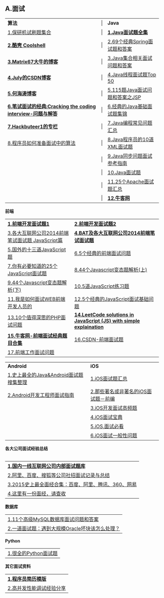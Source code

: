 <h2>A.面试</h2>


<table>
  <tr>
    <td><strong>算法</strong></td>
    <td>|</td>
    <td><strong>Java</strong></td>
  </tr>
  <tr>
    <td><a href="http://www.guolanzhe.com/?p=582#more-582">1.保研机试刷题集合</a></td>
    <td>|</td>
    <td><a href="http://blog.csdn.net/jackfrued/article/details/44921941"><strong>1.Java面试题全集</strong></a></td>
  </tr>
  <tr>
    <td><a href="http://coolshell.cn/"><strong>2.酷壳&nbsp;Coolshell</strong></a></td>
    <td>|</td>
    <td><a href="http://developer.51cto.com/art/201605/510561.htm?utm_source=tuicool&amp;utm_medium=referral">2.69个经典Spring面试题和答案</a></td>
  </tr>
  <tr>
    <td><a href="http://www.matrix67.com/blog/"><strong>3.Matrix67大牛的博客</strong></a></td>
    <td>|</td>
    <td><a href="http://codecloud.net/java-set-interviews-7716.html">3.Java集合相关面试问题和答案</a></td>
  </tr>
  <tr>
    <td><a href="http://blog.csdn.net/v_JULY_v"><strong>4.July的CSDN博客</strong></a></td>
    <td>|</td>
    <td><a href="http://www.importnew.com/12773.html">4.Java线程面试题Top 50</a></td>
  </tr>
  <tr>
    <td><a href="http://zhedahht.blog.163.com/"><strong>5.何海涛博客</strong></a></td>
    <td>|</td>
    <td><a href="http://www.zicheng.net/article/68.htm">5.115题Java面试问题和答案之JSP</a></td>
  </tr>
  <tr>
    <td><a href="http://www.hawstein.com/posts/ctci-solutions-contents.html"><strong>6.笔试面试的经典:Cracking the coding interview-问题与解答</strong></a></td>
    <td>|</td>
    <td><a href="http://www.codeceo.com/article/java-interview-question.html">6.经典的Java基础面试题集锦</a></td>
  </tr>
  <tr>
    <td><a href="http://blog.csdn.net/hackbuteer1"><strong>7.Hackbuteer1的专栏</strong></a></td>
    <td>|</td>
    <td><a href="http://www.codeceo.com/article/java-programming-tips.html">7.Java编程常见问题汇总</a></td>
  </tr>
  <tr>
    <td><a href="http://bbs.jointforce.com/topic/16983">8.程序员如何准备面试中的算法</a></td>
    <td>|</td>
    <td><a href="http://www.codeceo.com/article/10-xml-questions-java-programmer.html">8.Java程序员的10道XML面试题</a></td>
  </tr>
  <tr>
    <td></td>
    <td>|</td>
    <td><a href="http://www.codeceo.com/article/java-asy-interview.html">9.Java同步问题面试参考指南</a></td>
  </tr>
  <tr>
    <td></td>
    <td>|</td>
    <td><a href="http://coderknock.com/blog/2016/04/08/Interview.html">10.Java面试题</a></td>
  </tr>
  <tr>
    <td></td>
    <td>|</td>
    <td><a href="http://www.codeceo.com/article/15-apache-interview-question.html">11.25个Apache面试题汇总</a></td>
  </tr>
  <tr>
    <td></td>
    <td>|</td>
    <td><a href="http://www.nowcoder.com/"><strong>12.牛客网</strong></a></td>
  </tr>
</table>

<strong>前端</strong>
<table>
  <tr>
    <td><a href="https://github.com/markyun/My-blog/tree/master/Front-end-Developer-Questions/Questions-and-Answers?utm_source=ourjs.com"><strong>1.前端开发面试题1</strong></a></td>
    <td><a href="https://github.com/hawx1993/Front-end-Interview-questions"><strong>2.前端开发面试题2</strong></a></td>
  </tr>
  <tr>
    <td><a href="http://www.codeceo.com/article/2014-javascript-interview.html">3.各大互联网公司2014前端笔试面试题 JavaScript篇</a></td>
     <td><a href="http://www.cnblogs.com/coco1s/category/831730.html"><strong>4.BAT及各大互联网公司2014前端笔试面试题</strong></a></td>
  </tr>
  <tr>
    <td><a href="http://www.58maisui.com/2016/06/03/a-88/">5.国外的十三道JavaScript题</a></td>
    <td><a href="http://ourjs.com/detail/542152eb91e3afe823000004">6.5个经典的前端面试问题</a></td>
  </tr>
  <tr>
    <td><a href="http://www.open-open.com/lib/view/open1451796617120.html">7.你有必要知道的25个JavaScript面试题</a></td>
    <td><a href="https://segmentfault.com/a/1190000005681454">8.44个Javascript变态题解析(上)</a></td>
  </tr>
  <tr>
    <td><a href="https://segmentfault.com/a/1190000005682214">9.44个Javascript变态题解析(下)</a></td>
    <td><a href="http://www.spotty.com.cn/archives/99/">10.5道JavaScript练习题</a></td>
  </tr>
  <tr>
    <td><a href="http://www.techug.com/interviewing-a-front-end-developer">11.我是如何面试WEB前端开发人员的</a></td>
    <td><a href="http://www.codeceo.com/article/5-javascript-interview-question.html">12.5个经典的JavaScript面试基础问题</a></td>
  </tr>
  <tr>
    <td><a href="http://www.58maisui.com/2016/05/01/article-61/">13.10个值得深思的PHP面试问题</a></td>
     <td><a href="https://github.com/hanzichi/leetcode"><strong>14.LeetCode solutions in JavaScript (JS) with simple explaination</strong></a></td>
  </tr>
  <tr>
    <td><a href="http://www.nowcoder.com/ta/front-end-interview"><strong>15.牛客网-前端面试经典题目合集</strong></a></td>
    <td><a href="http://blog.csdn.net/kongjiea/article/details/46341575">16.CSDN-前端面试题</a></td>
  </tr>
  <tr>
    <td><a href="https://github.com/h5bp/Front-end-Developer-Interview-Questions/tree/master/Translations/Chinese">17.前端工作面试问题</a></td>
    <td></td>
  </tr>
</table>

<table>
  <tr>
    <td><strong>Android</strong></td>
    <td><strong>iOS</strong></td>
  </tr>
  <tr>
    <td><a href="http://blog.csdn.net/wdong_love_cl/article/details/52084720">1.史上最全的Java&amp;Android面试题搜集整理</a></td>
    <td><a href="http://www.cocoachina.com/programmer/20151019/13746.html">1.iOS面试题汇总</a></td>
  </tr>
  <tr>
    <td><a href="http://www.diycode.cc/wiki/androidinterview">2.Android开发工程师面试指南</a></td>
    <td><a href="http://www.jianshu.com/p/8f16613861fa">2.那些著名或非著名的iOS面试题－前编</a></td>
  </tr>
  <tr>
    <td></td>
    <td><a href="http://www.58maisui.com/2016/05/04/article-98/">3.iOS开发面试高频题</a></td>
  </tr>
  <tr>
    <td></td>
    <td><a href="http://www.henishuo.com/ios-interview-entrance/">4.iOS面试宝典</a></td>
  </tr>
  <tr>
    <td></td>
    <td><a href="http://www.jianshu.com/p/5d2163640e26">5.iOS,面试必看</a></td>
  </tr>
  <tr>
    <td></td>
    <td><a href="http://www.cocoachina.com/programmer/20160113/14976.html">6.iOS面试一般性问题</a></td>
  </tr>
<table>

<div>
   <div>
     <strong>各大公司面试经验总结</strong>
     <table>
       <tr>
         <td><a href="https://github.com/JackyAndroid/AndroidInterview-Q-A/blob/master/README-CN.md"><strong>1.国内一线互联网公司内部面试题库</strong></a></td>
       </tr>
       <tr>
         <td><a href="http://www.cnblogs.com/binyue/p/4015884.html">2.阿里、百度、搜狐等公司社招面试记录与总结</a></td>
       </tr>
       <tr>
         <td><a href="http://www.nowcoder.com/discuss/311?type=&amp;order=0&amp;pos=3&amp;page=?from=lt#userconsent#">3.2015史上最全面经合集：百度、阿里、腾讯、360、网易</a></td>
       </tr>
       <tr>
         <td><a href="http://blog.jobbole.com/103105/">4.这里有一份面经，请查收</a></td>
       </tr>
     </table>
   </div>
   
   <div>
      <strong>数据库</strong>
      <table>
        <tr>
          <td><a href="http://www.codeceo.com/article/11-mysql-interview-question.html">1.11个高级MySQL数据库面试问题和答案</a></td>
        </tr>
        <tr>
          <td><a href="http://www.58maisui.com/2016/05/22/a-4/">2.一道面试题：遇到大规模Oracle坏块该怎么处理？</a></td>
        </tr>
      </table>
  </div>
</div>

<strong>Python</strong>
<table>
  <tr>
    <td><a href="http://bbs.jointforce.com/topic/17240?f=jf_tg_zsjk">1.很全的Python面试题</a></td>
  </tr>
</table>

<strong>其它面试资料</strong>
<table>
  <tr>
    <td><a href="https://github.com/geekcompany/ResumeSample"><strong>1.程序员简历模版</strong></a></td>
  </tr>
  <tr>
    <td><a href="https://zhuanlan.zhihu.com/p/21348220">2.高并发性能调试经验分享</a></td>
  </tr>
</table>
